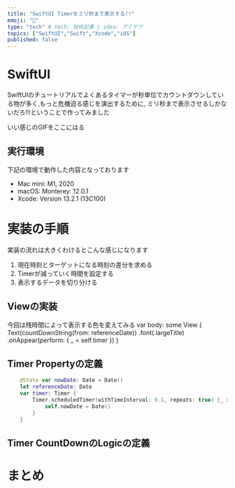 ```yaml
---
title: "SwiftUI Timerをミリ秒まで表示する!!"
emoji: "📌"
type: "tech" # tech: 技術記事 / idea: アイデア
topics: ["SwiftUI","Swift","Xcode","iOS"]
published: false
---
```


# SwiftUI
SwiftUIのチュートリアルでよくあるタイマーが秒単位でカウントダウンしている物が多く,もっと危機迫る感じを演出するために,
ミリ秒まで表示させるしかないだろ!!!ということで作ってみました

いい感じのGIFをここにはる

## 実行環境
下記の環境で動作した内容となっております
* Mac mini: M1, 2020
* macOS: Monterey: 12.0.1
* Xcode: Version 13.2.1 (13C100)


# 実装の手順
実装の流れは大きくわけるとこんな感じになります
1. 現在時刻とターゲットになる時刻の差分を求める
2. Timerが減っていく時間を設定する
3. 表示するデータを切り分ける


## Viewの実装
今回は残時間によって表示する色を変えてみる
    var body: some View {
        Text(countDownString(from: referenceDate))
            .font(.largeTitle)
            .onAppear(perform: {
                _ = self.timer
            })
    }



## Timer Propertyの定義
```swift
    @State var nowDate: Date = Date()
    let referenceDate: Date
    var timer: Timer {
        Timer.scheduledTimer(withTimeInterval: 0.1, repeats: true) {_ in
            self.nowDate = Date()
        }
    }
```

## Timer CountDownのLogicの定義


# まとめ
